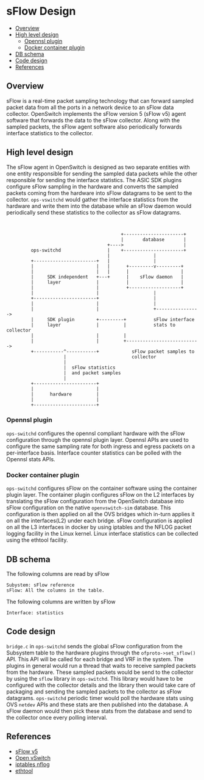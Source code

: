 # sFlow Design

- [Overview](#overview)
- [High level design](#high-level-design)
    - [Opennsl plugin](#opennsl-plugin)
    - [Docker container plugin](#docker-container-plugin)
- [DB schema](#db-schema)
- [Code design](#code-design)
- [References](#references)

## Overview

sFlow is a real-time packet sampling technology that can forward sampled packet data from all the ports in a network device to an sFlow data collector. OpenSwitch implements the sFlow version 5 (sFlow v5) agent software that forwards the data to the sFlow collector. Along with the sampled packets, the sFlow agent software also periodically forwards interface statistics to the collector.


## High level design

The sFlow agent in OpenSwitch is designed as two separate entities with one entity responsible for sending the sampled data packets while the other responsible for sending the interface statistics. The ASIC SDK plugins configure sFlow sampling in the hardware and converts the sampled packets coming from the hardware into sFlow datagrams to be sent to the collector. `ops-vswitchd` would gather the interface statistics from the hardware and write them into the database while an sFlow daemon would periodically send these statistics to the collector as sFlow datagrams.

```ditaa


                                          +----------------------+
                                          |       database       |
                                     +---->                      |
         ops-switchd                 |    +----------------------+
                                     |                |
         +-----------------------+   |                |
         |                       |   |      +---------v---------+
         |                       |   |      |                   |
         |     SDK independent   +---+      |    sFlow daemon   |
         |     layer             |          |                   |
         |                       |          +-------------------+
         |                       |                    |
         +-----------------------+                    |
         |                       |                    |
         |                       |                    +---------------->
         |     SDK plugin        +---------+          sFlow interface
         |     layer             |         |          stats to collector
         |                       |         |
         |                       |         +--------------------------->
         +-----------^-----------+            sFlow packet samples to
                     |                        collector
                     |
                     |  sFlow statistics
                     |  and packet samples
                     |
         +-----------------------+
         |                       |
         |      hardware         |
         |                       |
         +-----------------------+
```

### Opennsl plugin

`ops-switchd` configures the opennsl compliant hardware with the sFlow configuration through the opennsl plugin layer. Opennsl APIs are used to configure the same sampling rate for both ingress and egress packets on a per-interface basis. Interface counter statistics can be polled with the Opennsl stats APIs.

### Docker container plugin
`ops-switchd` configures sFlow on the container software using the container plugin layer. The container plugin configures sFlow on the L2 interfaces by translating the sFlow configuration from the OpenSwitch database into sFlow configuration on the native `openvswitch-sim` database. This configuration is then applied on all the OVS bridges which in-turn applies it on all the interfaces(L2) under each bridge. sFlow configuration is applied on all the L3 interfaces in docker by using iptables and the NFLOG packet logging facility in the Linux kernel. Linux interface statistics can be collected using the ethtool facility.

## DB schema
The following columns are read by sFlow
```
Subystem: sFlow reference
sFlow: All the columns in the table.
```
The following columns are written by sFlow
```
Interface: statistics
```

## Code design

`bridge.c` in `ops-switchd` sends the global sFlow configuration from the Subsystem table to the hardware plugins through the `ofproto->set_sflow()` API. This API will be called for each bridge and VRF in the system. The plugins in general would run a thread that waits to receive sampled packets from the hardware. These sampled packets would be send to the collector by using the `sflow` library in `ops-switchd`. This library would have to be configured with the collector details and the library then would take care of packaging and sending the sampled packets to the collector as sFlow datagrams.
`ops-switchd` periodic timer would poll the hardware stats using OVS `netdev` APIs and these stats are then published into the database. A sFlow daemon would then pick these stats from the database and send to the collector once every polling interval.

## References

- [sFlow v5](http://www.sflow.org/sflow_version_5.txt)
- [Open vSwitch](http://openvswitch.org/)
- [iptables nflog](http://ipset.netfilter.org/iptables-extensions.man.html)
- [ethtool](http://linux.die.net/man/8/ethtool)
